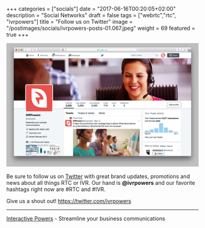 +++
categories = ["socials"]
date = "2017-06-16T00:20:05+02:00"
description = "Social Networks"
draft = false
tags = ["webrtc","rtc", "ivrpowers"]
title = "Follow us on Twitter"
image = "/postimages/socials/ivrpowers-posts-01.067.jpeg"
weight = 69
featured = true
+++

![IVRPowers Twitter](/postimages/socials/ivrpowers-twitter.jpg)

Be sure to follow us on [Twitter](https://twitter.com/ivrpowers) with great brand updates, promotions and news about all things RTC or IVR. Our hand is **@ivrpowers** and our favorite hashtags right now are #RTC and #IVR. 

Give us a shout out! https://twitter.com/ivrpowers

---
[Interactive Powers](http://www.ivrpowers.com/) - Streamline your business communications
